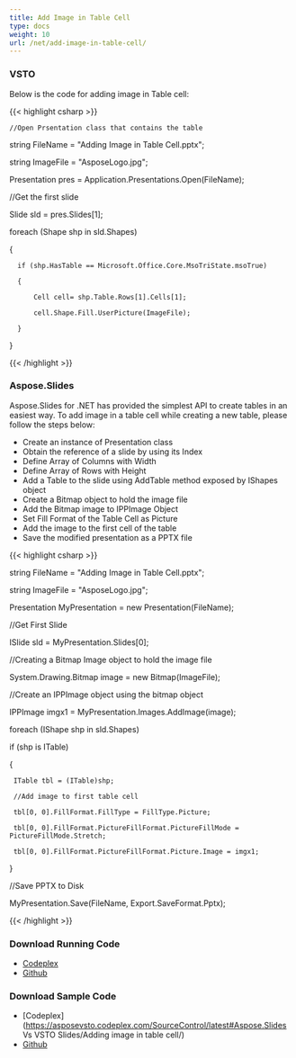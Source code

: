 ```yaml
---
title: Add Image in Table Cell
type: docs
weight: 10
url: /net/add-image-in-table-cell/
---
```


### **VSTO**
Below is the code for adding image in Table cell:

{{< highlight csharp >}}

    //Open Prsentation class that contains the table

   string FileName = "Adding Image in Table Cell.pptx";

   string ImageFile = "AsposeLogo.jpg";

   Presentation pres = Application.Presentations.Open(FileName);

   //Get the first slide

   Slide sld = pres.Slides[1];

   foreach (Shape shp in sld.Shapes)

   {

      if (shp.HasTable == Microsoft.Office.Core.MsoTriState.msoTrue)

      {

          Cell cell= shp.Table.Rows[1].Cells[1];

          cell.Shape.Fill.UserPicture(ImageFile);

      }

   }


{{< /highlight >}}
### **Aspose.Slides**
Aspose.Slides for .NET has provided the simplest API to create tables in an easiest way. To add image in a table cell while creating a new table, please follow the steps below:

- Create an instance of Presentation class
- Obtain the reference of a slide by using its Index
- Define Array of Columns with Width
- Define Array of Rows with Height
- Add a Table to the slide using AddTable method exposed by IShapes object
- Create a Bitmap object to hold the image file
- Add the Bitmap image to IPPImage Object
- Set Fill Format of the Table Cell as Picture
- Add the image to the first cell of the table
- Save the modified presentation as a PPTX file

{{< highlight csharp >}}

   string FileName = "Adding Image in Table Cell.pptx";

  string ImageFile = "AsposeLogo.jpg";

  Presentation MyPresentation = new Presentation(FileName);

  //Get First Slide

  ISlide sld = MyPresentation.Slides[0];

  //Creating a Bitmap Image object to hold the image file

  System.Drawing.Bitmap image = new Bitmap(ImageFile);

  //Create an IPPImage object using the bitmap object

  IPPImage imgx1 = MyPresentation.Images.AddImage(image);

  foreach (IShape shp in sld.Shapes)

  if (shp is ITable)

  {

     ITable tbl = (ITable)shp;

     //Add image to first table cell

     tbl[0, 0].FillFormat.FillType = FillType.Picture;

     tbl[0, 0].FillFormat.PictureFillFormat.PictureFillMode = PictureFillMode.Stretch;

     tbl[0, 0].FillFormat.PictureFillFormat.Picture.Image = imgx1;

   }

  //Save PPTX to Disk

  MyPresentation.Save(FileName, Export.SaveFormat.Pptx);


{{< /highlight >}}
### **Download Running Code**
- [Codeplex](https://asposevsto.codeplex.com/releases/view/616670)
- [Github](https://github.com/aspose-slides/Aspose.Slides-for-.NET/releases/tag/AsposeSlidesVsVSTOv1.1)
### **Download Sample Code**
- [Codeplex](https://asposevsto.codeplex.com/SourceControl/latest#Aspose.Slides Vs VSTO Slides/Adding image in table cell/)
- [Github](https://github.com/aspose-slides/Aspose.Slides-for-.NET/tree/master/Plugins/Aspose.Slides%20Vs%20VSTO%20Presentations/Code%20Comparison%20of%20Common%20Features/Adding%20image%20in%20table%20cell)
